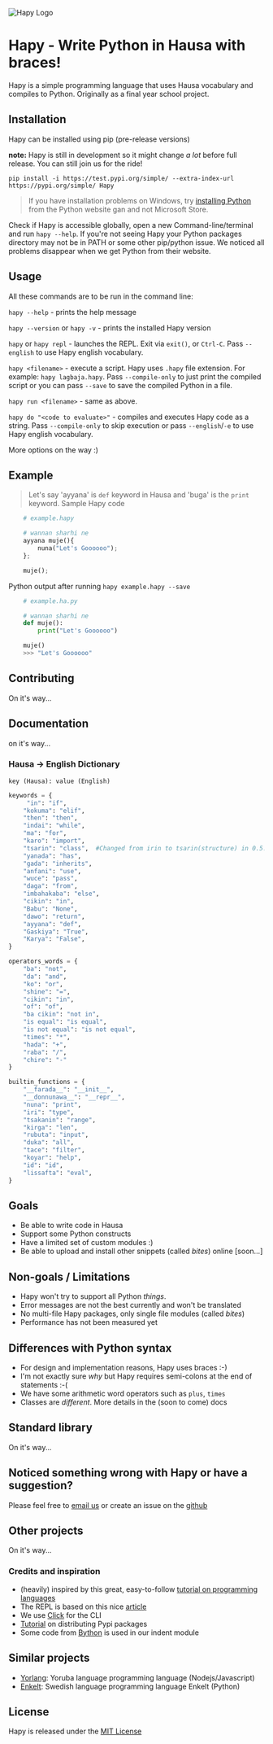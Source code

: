 ![Hapy Logo](https://i.ibb.co/qY10MRp/Whats-App-Image-2021-11-03-at-18-03-23.jpg)

# Hapy - Write Python in Hausa with braces!

Hapy is a simple programming language that uses Hausa vocabulary and compiles to Python. Originally as a final year school project.

## Installation

Hapy can be installed using pip (pre-release versions)

**note:** Hapy is still in development so it might change _a lot_ before full release. You can still join us for the ride!

```
pip install -i https://test.pypi.org/simple/ --extra-index-url https://pypi.org/simple/ Hapy
```

> If you have installation problems on Windows, try [installing Python](https://python.org/downloads) from the Python website gan and not Microsoft Store.

Check if Hapy is accessible globally, open a new Command-line/terminal and run `hapy --help`. If you're not seeing Hapy your Python packages directory may not be in PATH or some other pip/python issue. We noticed all problems disappear when we get Python from their website.

## Usage

All these commands are to be run in the command line:

`hapy --help` - prints the help message

`hapy --version` or `hapy -v` - prints the installed Hapy version

`hapy` or `hapy repl` - launches the REPL. Exit via `exit()`, or `Ctrl-C`. Pass `--english` to use Hapy english vocabulary.

`hapy <filename>` - execute a script. Hapy uses `.hapy` file extension. For example: `hapy lagbaja.hapy`. Pass `--compile-only` to just print the compiled script or you can pass `--save` to save the compiled Python in a file.

`hapy run <filename>` - same as above.

`hapy do "<code to evaluate>"` - compiles and executes Hapy code as a string. Pass `--compile-only` to skip execution or pass `--english`/`-e` to use Hapy english vocabulary.

More options on the way :)

## Example

> Let's say 'ayyana' is `def` keyword in Hausa and 'buga' is the `print` keyword.
> Sample Hapy code

```python
    # example.hapy

    # wannan sharhi ne
    ayyana muje(){
        nuna("Let's Goooooo");
    };

    muje();
```

Python output after running `hapy example.hapy --save`

```python
    # example.ha.py

    # wannan sharhi ne
    def muje():
        print("Let's Goooooo")

    muje()
    >>> "Let's Goooooo"
```

## Contributing

On it's way...

## Documentation

on it's way...

### Hausa -> English Dictionary

`key (Hausa): value (English)`

```python
keywords = {
     "in": "if",
    "kokuma": "elif",
    "then": "then",
    "indai": "while",
    "ma": "for",
    "karo": "import",
    "tsarin": "class",  #Changed from irin to tsarin(structure) in 0.5.0
    "yanada": "has",
    "gada": "inherits",
    "anfani": "use",
    "wuce": "pass",
    "daga": "from",
    "imbahakaba": "else",
    "cikin": "in",
    "Babu": "None",
    "dawo": "return",
    "ayyana": "def",
    "Gaskiya": "True",
    "Karya": "False",
}

operators_words = {
    "ba": "not",
    "da": "and",
    "ko": "or",
    "shine": "=",
    "cikin": "in",
    "of": "of",
    "ba cikin": "not in",
    "is equal": "is equal",
    "is not equal": "is not equal",
    "times": "*",
    "hada": "+",
    "raba": "/",
    "chire": "-"
}

builtin_functions = {
    "__farada__": "__init__",
    "__donnunawa__": "__repr__",
    "nuna": "print",
    "iri": "type",
    "tsakanin": "range",
    "kirga": "len",
    "rubuta": "input",
    "duka": "all",
    "tace": "filter",
    "koyar": "help",
    "id": "id",
    "lissafta": "eval",
}

```

## Goals

- Be able to write code in Hausa
- Support some Python constructs
- Have a limited set of custom modules :)
- Be able to upload and install other snippets (called _bites_) online [soon...]

## Non-goals / Limitations

- Hapy won't try to support all Python _things_.
- Error messages are not the best currently and won't be translated
- No multi-file Hapy packages, only single file modules (called _bites_)
- Performance has not been measured yet

## Differences with Python syntax

- For design and implementation reasons, Hapy uses braces :-)
- I'm not exactly sure _why_ but Hapy requires semi-colons at the end of statements :-(
- We have some arithmetic word operators such as `plus`, `times`
- Classes are _different_. More details in the (soon to come) docs

## Standard library

On it's way...

## Noticed something wrong with Hapy or have a suggestion?

Please feel free to [email us](core-team.435caa94544f383ce9a89fab69dafa5b.show-sender@streams.zulipchat.com) or create an issue on the [github](https://github.com/hapy-lang/hapy/issues/new)

## Other projects

On it's way...

### Credits and inspiration

- (heavily) inspired by this great, easy-to-follow [tutorial on programming languages](https://lisperator.net/pltut)
- The REPL is based on this nice [article](https://dev.to/amal/building-the-python-repl-3468)
- We use [Click](https://click.palletsprojects.com/en/8.0.x/) for the CLI
- [Tutorial](https://medium.com/nerd-for-tech/how-to-build-and-distribute-a-cli-tool-with-python-537ae41d9d78) on distributing Pypi packages
- Some code from [Bython](https://github.com/mathialo/bython) is used in our indent module

## Similar projects

- [Yorlang](https://anoniscoding.github.io/yorlang/docs/doc.html): Yoruba language programming language (Nodejs/Javascript)
- [Enkelt](https://enkelt.io/): Swedish language programming language Enkelt (Python)

## License

Hapy is released under the [MIT License](https://opensource.org/licenses/MIT)
